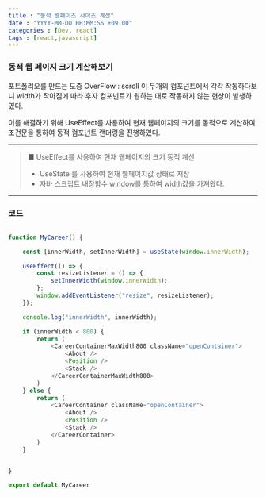 ```yaml
---
title : "동적 웹페이즈 사이즈 계산"
date : "YYYY-MM-DD HH:MM:SS +09:00"
categories : [Dev, react]
tags : [react,javascript]
---
```


### 동적 웹 페이지 크기 계산해보기

포트폴리오를 만드는 도중 OverFlow : scroll 이 두개의 컴포넌트에서 각각 작동하다보니
width가 작아짐에 따라 후자 컴포넌트가 원하는 대로 작동하지 않는 현상이 발생하였다.

이를 해결하기 위해 UseEffect를 사용하여 현재 웹페이지의 크기를 동적으로 계산하여 
조건문을 통하여 동적 컴포넌트 랜더링을 진행하였다.

---

> ■ UseEffect를 사용하여 현재 웹페이지의 크기 동적 계산
> - UseState 를 사용하여 현재 웹페이지값 상태로 저장
> - 자바 스크립트 내장함수 window를 통하여 width값을 가져왔다.

---

### 코드
```javascript

function MyCareer() {

    const [innerWidth, setInnerWidth] = useState(window.innerWidth);

    useEffect(() => {
        const resizeListener = () => {
            setInnerWidth(window.innerWidth);
        };
        window.addEventListener("resize", resizeListener);
    });

    console.log("innerWidth", innerWidth);

    if (innerWidth < 800) {
        return (
            <CareerContainerMaxWidth800 className="openContainer">
                <About />
                <Position />
                <Stack />
            </CareerContainerMaxWidth800>
        )
    } else {
        return (
            <CareerContainer className="openContainer">
                <About />
                <Position />
                <Stack />
            </CareerContainer>
        )
    }


}

export default MyCareer

```

